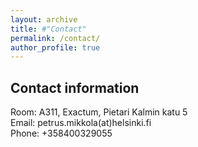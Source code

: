 ```yaml
---
layout: archive
title: #"Contact"
permalink: /contact/
author_profile: true
---
```


<h2>Contact information</h2>
Room: A311, Exactum, Pietari Kalmin katu 5<br>
Email: petrus.mikkola(at)helsinki.fi<br>
Phone: +358400329055

